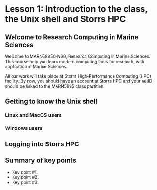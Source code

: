 # Lesson 1: Introduction to the class, the Unix shell and Storrs HPC

## Welcome to Research Computing in Marine Sciences
Welcome to MARN58950-N60, Research Computing in Marine Sciences. This course help
you learn modern computing tools for research, with application in Marine Sciences.

All our work will take place at Storrs High-Performance Computing (HPC) facility.
By now, you should have an account at Storrs HPC and your netID should be linked
to the MARN5895 class partition.


## Getting to know the Unix shell

### Linux and MacOS users

### Windows users

## Logging into Storrs HPC


## Summary of key points

  - Key point #1.
  - Key point #2.
  - Key point #3.
